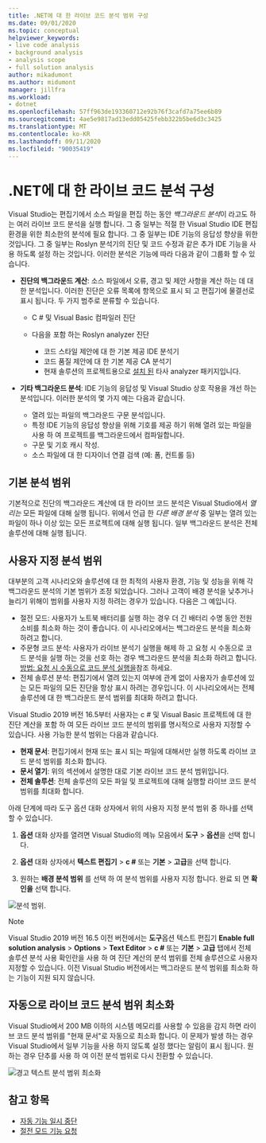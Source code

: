 ```yaml
---
title: .NET에 대 한 라이브 코드 분석 범위 구성
ms.date: 09/01/2020
ms.topic: conceptual
helpviewer_keywords:
- live code analysis
- background analysis
- analysis scope
- full solution analysis
author: mikadumont
ms.author: midumont
manager: jillfra
ms.workload:
- dotnet
ms.openlocfilehash: 57ff963de193360712e92b76f3cafd7a75ee6b89
ms.sourcegitcommit: 4ae5e9817ad13edd05425febb322b5be6d3c3425
ms.translationtype: MT
ms.contentlocale: ko-KR
ms.lasthandoff: 09/11/2020
ms.locfileid: "90035419"
---
```

# <a name="configure-live-code-analysis-for-net"></a>.NET에 대 한 라이브 코드 분석 구성

Visual Studio는 편집기에서 소스 파일을 편집 하는 동안 *백그라운드 분석*이 라고도 하는 여러 라이브 코드 분석을 실행 합니다. 그 중 일부는 적절 한 Visual Studio IDE 편집 환경을 위한 최소한의 분석에 필요 합니다. 그 중 일부는 IDE 기능의 응답성 향상을 위한 것입니다. 그 중 일부는 Roslyn 분석기의 진단 및 코드 수정과 같은 추가 IDE 기능을 사용 하도록 설정 하는 것입니다. 이러한 분석은 기능에 따라 다음과 같이 그룹화 할 수 있습니다.

- **진단의 백그라운드 계산**: 소스 파일에서 오류, 경고 및 제안 사항을 계산 하는 데 대 한 분석입니다. 이러한 진단은 오류 목록에 항목으로 표시 되 고 편집기에 물결선로 표시 됩니다. 두 가지 범주로 분류할 수 있습니다.
  - C # 및 Visual Basic 컴파일러 진단
  - 다음을 포함 하는 Roslyn analyzer 진단

    - 코드 스타일 제안에 대 한 기본 제공 IDE 분석기
    - 코드 품질 제안에 대 한 기본 제공 CA 분석기
    - 현재 솔루션의 프로젝트용으로 [설치 된](./install-roslyn-analyzers.md) 타사 analyzer 패키지입니다.

- **기타 백그라운드 분석**: IDE 기능의 응답성 및 Visual Studio 상호 작용을 개선 하는 분석입니다. 이러한 분석의 몇 가지 예는 다음과 같습니다.
  - 열려 있는 파일의 백그라운드 구문 분석입니다.
  - 특정 IDE 기능의 응답성 향상을 위해 기호를 제공 하기 위해 열려 있는 파일을 사용 하 여 프로젝트를 백그라운드에서 컴파일합니다.
  - 구문 및 기호 캐시 작성.
  - 소스 파일에 대 한 디자이너 연결 검색 (예: 폼, 컨트롤 등)

## <a name="default-analysis-scope"></a>기본 분석 범위

기본적으로 진단의 백그라운드 계산에 대 한 라이브 코드 분석은 Visual Studio에서 _열리는_ 모든 파일에 대해 실행 됩니다. 위에서 언급 한 _다른 배경 분석_ 중 일부는 열려 있는 파일이 하나 이상 있는 모든 프로젝트에 대해 실행 됩니다. 일부 백그라운드 분석은 전체 솔루션에 대해 실행 됩니다.

## <a name="custom-analysis-scope"></a>사용자 지정 분석 범위

대부분의 고객 시나리오와 솔루션에 대 한 최적의 사용자 환경, 기능 및 성능을 위해 각 백그라운드 분석의 기본 범위가 조정 되었습니다. 그러나 고객이 배경 분석을 낮추거나 늘리기 위해이 범위를 사용자 지정 하려는 경우가 있습니다. 다음은 그 예입니다. 

- 절전 모드: 사용자가 노트북 배터리를 실행 하는 경우 더 긴 배터리 수명 동안 전원 소비를 최소화 하는 것이 좋습니다. 이 시나리오에서는 백그라운드 분석을 최소화 하려고 합니다.
- 주문형 코드 분석: 사용자가 라이브 분석기 실행을 해제 하 고 요청 시 수동으로 코드 분석을 실행 하는 것을 선호 하는 경우 백그라운드 분석을 최소화 하려고 합니다. [방법: 요청 시 수동으로 코드 분석 실행을](./how-to-run-code-analysis-manually-for-managed-code.md)참조 하세요.
- 전체 솔루션 분석: 편집기에서 열려 있는지 여부에 관계 없이 사용자가 솔루션에 있는 모든 파일의 모든 진단을 항상 표시 하려는 경우입니다. 이 시나리오에서는 전체 솔루션에 대 한 백그라운드 분석 범위를 최대화 하려고 합니다.

Visual Studio 2019 버전 16.5부터 사용자는 c # 및 Visual Basic 프로젝트에 대 한 진단 계산을 포함 하 여 모든 라이브 코드 분석의 범위를 명시적으로 사용자 지정할 수 있습니다. 사용 가능한 분석 범위는 다음과 같습니다.

- **현재 문서**: 편집기에서 현재 또는 표시 되는 파일에 대해서만 실행 하도록 라이브 코드 분석 범위를 최소화 합니다.
- **문서 열기**: 위의 섹션에서 설명한 대로 기본 라이브 코드 분석 범위입니다.
- **전체 솔루션**: 전체 솔루션의 모든 파일 및 프로젝트에 대해 실행할 라이브 코드 분석 범위를 최대화 합니다.

아래 단계에 따라 도구 옵션 대화 상자에서 위의 사용자 지정 분석 범위 중 하나를 선택할 수 있습니다.

1. **옵션** 대화 상자를 열려면 Visual Studio의 메뉴 모음에서 **도구**  >  **옵션**을 선택 합니다.

2. **옵션** 대화 상자에서 **텍스트 편집기**  >  **c #** 또는 **기본**  >  **고급**을 선택 합니다.

3. 원하는 **배경 분석 범위** 를 선택 하 여 분석 범위를 사용자 지정 합니다. 완료 되 면 **확인을** 선택 합니다.

![분석 범위.](./media/background-analysis-scope.png)

> [!NOTE]
> Visual Studio 2019 버전 16.5 이전 버전에서는 **도구**옵션 텍스트 편집기 **Enable full solution analysis**  >  **Options**  >  **Text Editor**  >  **c #** 또는 **기본**  >  **고급** 탭에서 전체 솔루션 분석 사용 확인란을 사용 하 여 진단 계산의 분석 범위를 전체 솔루션으로 사용자 지정할 수 있습니다. 이전 Visual Studio 버전에서는 백그라운드 분석 범위를 최소화 하는 기능이 지원 되지 않습니다.

## <a name="automatically-minimize-live-code-analysis-scope"></a>자동으로 라이브 코드 분석 범위 최소화

Visual Studio에서 200 MB 이하의 시스템 메모리를 사용할 수 있음을 감지 하면 라이브 코드 분석 범위를 "현재 문서"로 자동으로 최소화 합니다. 이 문제가 발생 하는 경우 Visual Studio에서 일부 기능을 사용 하지 않도록 설정 했다는 알림이 표시 됩니다. 원하는 경우 단추를 사용 하 여 이전 분석 범위로 다시 전환할 수 있습니다.

![경고 텍스트 분석 범위 최소화](./media/fsa_alert.png)

## <a name="see-also"></a>참고 항목

- [자동 기능 일시 중단](./automatic-feature-suspension.md)
- [절전 모드 기능 요청](https://github.com/dotnet/roslyn/issues/38429)
